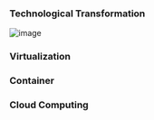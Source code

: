 ### Technological Transformation



![image](https://github.com/saifulislam88/docker/assets/68442870/3c392818-aa43-4313-8893-72d83f1a5019)
        


### Virtualization
### Container
### Cloud Computing

